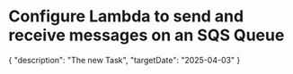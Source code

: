 # Configure Lambda to send and receive messages on an SQS Queue

{
  "description": "The new Task",
  "targetDate": "2025-04-03"
}
